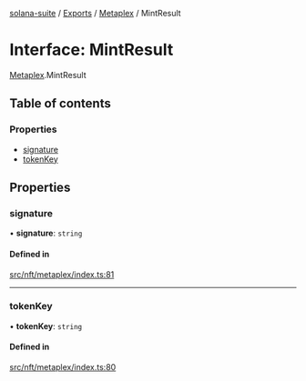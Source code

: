 [solana-suite](../README.md) / [Exports](../modules.md) / [Metaplex](../modules/Metaplex.md) / MintResult

# Interface: MintResult

[Metaplex](../modules/Metaplex.md).MintResult

## Table of contents

### Properties

- [signature](Metaplex.MintResult.md#signature)
- [tokenKey](Metaplex.MintResult.md#tokenkey)

## Properties

### signature

• **signature**: `string`

#### Defined in

[src/nft/metaplex/index.ts:81](https://github.com/fukaoi/solana-suite/blob/f1947cd/src/nft/metaplex/index.ts#L81)

___

### tokenKey

• **tokenKey**: `string`

#### Defined in

[src/nft/metaplex/index.ts:80](https://github.com/fukaoi/solana-suite/blob/f1947cd/src/nft/metaplex/index.ts#L80)
